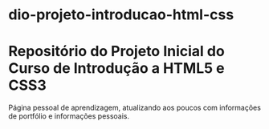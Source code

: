 # dio-projeto-introducao-html-css
# Repositório do Projeto Inicial do Curso de Introdução a HTML5 e CSS3

Página pessoal de aprendizagem, atualizando aos poucos com informações de portfólio e informações pessoais.

